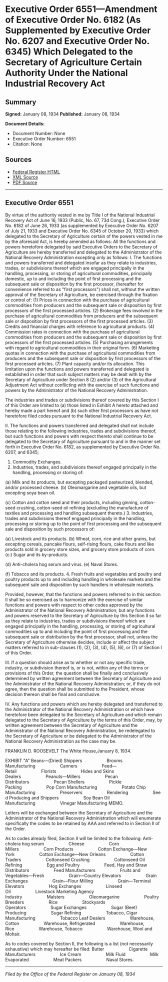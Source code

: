 # Executive Order 6551—Amendment of Executive Order No. 6182 (As Supplemented by Executive Order No. 6207 and Executive Order No. 6345) Which Delegated to the Secretary of Agriculture Certain Authority Under the National Industrial Recovery Act

## Summary

**Signed:** January 08, 1934
**Published:** January 08, 1934

**Document Details:**
- Document Number: None
- Executive Order Number: 6551
- Citation: None

## Sources
- [Federal Register HTML](https://www.presidency.ucsb.edu/documents/executive-order-6551-amendment-executive-order-no-6182-supplemented-executive-order-no)
- [XML Source](None)
- [PDF Source](None)

---

## Executive Order 6551

By virtue of the authority vested in me by Title I of the National Industrial Recovery Act of June 16, 1933 (Public, No. 67, 73d Cong.), Executive Order No. 6182 of June 26, 1933 (as supplemented by Executive Order No. 6207 of July 21, 1933 and Executive Order No. 6345 of October 20, 1933) which delegated to the Secretary of Agriculture certain of the powers vested in me by the aforesaid Act, is hereby amended as follows:
All the functions and powers heretofore delegated by said Executive Orders to the Secretary of Agriculture are hereby transferred and delegated to the Administrator of the National Recovery Administration excepting only as follows:
I. The functions and powers transferred and delegated insofar as they relate to industries, trades, or subdivisions thereof which are engaged principally in the handling, processing, or storing of agricultural commodities, principally domestic, up to and including the point of first processing and the subsequent sale or disposition by the first processor, (hereafter for convenience referred to as "first processors") shall not, without the written approval of the Secretary of Agriculture, be exercised through the fixation or control of:
    (1) Prices in connection with the purchase of agricultural commodities from producers and the subsequent sale or disposition by first processors of the first processed articles.
    (2) Brokerage fees involved in the purchase of agricultural commodities from producers and the subsequent sale or disposition by first processors of the first processed articles.
    (3) Credits and financial charges with reference to agricultural products.
    (4) Commission rates in connection with the purchase of agricultural commodities from producers and the subsequent sale or disposition by first processors of the first processed articles.
    (5) Purchasing arrangements with regard to agricultural commodities in their original form.
    (6) Marketing quotas in connection with the purchase of agricultural commodities from producers and the subsequent sale or disposition by first processors of the first processed articles.
    (7) Plant capacity and/or its allocation.
This limitation upon the functions and powers transferred and delegated is established in order that such subject matters may be dealt with by the Secretary of Agriculture under Section 8 (2) and/or (3) of the Agricultural Adjustment Act without conflicting with the exercise of such functions and powers by the Administrator of the National Recovery Administration.

The industries and trades or subdivisions thereof covered by this Section I of this Order are limited to (a) those listed in Exhibit A hereto attached and hereby made a part hereof and (b) such other first processors as have not heretofore filed codes pursuant to the National Industrial Recovery Act.

II. The functions and powers transferred and delegated shall not include those relating to the following industries, trades and subdivisions thereof, but such functions and powers with respect thereto shall continue to be delegated to the Secretary of Agriculture pursuant to and in the manner set forth in Executive Order No. 6182, as supplemented by Executive Order No. 6207, and 6345;
1. Commodity Exchanges.
2. Industries, trades, and subdivisions thereof engaged principally in the handling, processing or storing of:

(a) Milk and its products, but excepting packaged pasteurized, blended, and/or processed cheese.
(b) Oleomargarine and vegetable oils, but excepting soya bean oil.

(c) Cotton and cotton seed and their products, including ginning, cotton-seed crushing, cotton-seed oil refining (excluding the manufacture of textiles and processing and handling subsequent thereto.)
3. Industries, trades and subdivisions thereof engaged principally in the handling, processing or storing up to the point of first processing and the subsequent sale and disposition by such processors of:

(a) Livestock and its products.
(b) Wheat, corn, rice and other grains, but excepting cereals, pancake flours, self-rising flours, cake flours and like products sold in grocery store sizes, and grocery store products of corn.
(c:) Sugar and its by-products.

(d) Anti-cholera hog serum and virus.
(e) Naval Stores.

(f) Tobacco and its products.
4. Fresh fruits and vegetables and poultry and poultry products up to and including handling in wholesale markets and the subsequent sale and disposition by such handlers in wholesale markets.

Provided, however, that the functions and powers referred to in this section II shall be so exercised as to harmonize with the exercise of similar functions and powers with respect to other codes approved by the Administrator of the National Recovery Administration; but any functions and powers reserved to the Secretary of Agriculture by this Section II so far as they relate to industries, trades or subdivisions thereof which are engaged principally in the handling, processing, or storing of agricultural commodities up to and including the point of first processing and the subsequent sale or distribution by the first processor, shall not, unless the Secretary of Agriculture otherwise decides, include or affect the subject matters referred to in sub-clauses (1), (2), (3), (4), (5), (6), or (7) of Section I of this Order.

III. If a question should arise as to whether or not any specific trade, industry, or subdivision thereof is, or is not, within any of the terms or provisions of this Order, the question shall be finally and conclusively determined by written agreement between the Secretary of Agriculture and the Administrator of the National Recovery Administration; or, if they do not agree, then the question shall be submitted to the President, whose decision thereon shall be final and conclusive.

IV. Any functions and powers which are hereby delegated and transferred to the Administrator of the National Recovery Administration or which have heretofore been delegated to the Secretary of Agriculture and which remain delegated to the Secretary of Agriculture by the terms of this Order, may, by written agreement between the Secretary of Agriculture and the Administrator of the National Recovery Administration, be redelegated to the Secretary of Agriculture or be delegated to the Administrator of the National Recovery Administration as the case may be.

FRANKLIN D. ROOSEVELT
The White House,January 8, 1934.

EXHIBIT "A"
Beans—(Dried) Shippers                    Brooms Manufacturing                    Canners                    Feed—Retail                    Florists                    Hides and Skins Dealers                    Peanuts—Millers                    Pecan Distributors                    Pecan Shellers                    Pickle Packing                    Pop Corn Manufacturing                    Potato Chip Manufacturing                    Preservers                    Rendering                    Seed Producing and Shippers                    Soy Bean Oil Manufacturing                    Vinegar Manufacturing
MEMO.

Letters will be exchanged between the Secretary of Agriculture and the Administrator of the National Recovery Administration which will enumerate specifically the codes to be retained by AAA and referred to in Section II of the Order.

As to codes already filed, Section II will be limited to the following:
Anti-cholera hog serum                    Cheese                    Corn Millers                    Corn Products                    Cotton Exchange—New York                    Cotton Exchange—New Orleans                    Cotton Traders                    Cottonseed Crushing                    Cottonseed Oil Refining                    Egg and Poultry                    Feed, Hay and Straw Distributors                    Feed Manufacturers                    Fruits and Vegetables—Fresh                    Grain—Country Elevators                    Grain Exchanges                    Grain—Flour Milling                    Grain—Terminal Elevators                    Hog Exchanges                    Linseed Oil                    Livestock Marketing Agency Industry                    Malsters                    Oleomargarine                    Poultry Breeders                    Rice                    Stockyards Operators                    Sugar Exchanges                    Sugar (Beet) Producing                    Sugar Refining                    Tobacco, Cigar Manufacturing                    Tobacco Leaf Dealers                    Warehouse, Cotton                    Warehouse, Refrigerated                    Warehouse, Rice                    Warehouse, Tobacco                    Warehouse, Wool and Mohair.

As to codes covered by Section II, the following is a list (not necessarily exhaustive) which may hereafter be filed:
Butter                    Cigarette Manufacturers                    Ice Cream                    Milk Fluid                    Milk Evaporated                    Meat Packers                    Naval Stores.

---

*Filed by the Office of the Federal Register on January 08, 1934*
